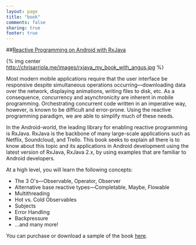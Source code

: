 ```yaml
---
layout: page
title: "book"
comments: false
sharing: true
footer: true
---
```


##[Reactive Programming on Android with RxJava](https://leanpub.com/reactiveandroid)

{% img center http://chrisarriola.me/images/rxjava_my_book_with_angus.jpg %}

Most modern mobile applications require that the user interface be responsive despite simultaneous operations occurring—downloading data over the network, displaying animations, writing files to disk, etc. As a consequence, concurrency and asynchronicity are inherent in mobile programming. Orchestrating concurrent code written in an imperative way, however, is known to be difficult and error-prone. Using the reactive programming paradigm, we are able to simplify much of these needs.

In the Android-world, the leading library for enabling reactive programming is RxJava. RxJava is the backbone of many large-scale applications such as Netflix, Soundcloud, and Trello. This book seeks to explain all there is to know about this topic and its applications in Android development using the latest version of RxJava, RxJava 2.x, by using examples that are familiar to Android developers.

At a high level, you will learn the following concepts:

* The 3 O's—Observable, Operator, Observer
* Alternative base reactive types—Completable, Maybe, Flowable
* Multithreading
* Hot vs. Cold Observables
* Subjects
* Error Handling
* Backpressure
* ...and many more!

You can purchase or download a sample of the book [here](https://leanpub.com/reactiveandroid). 